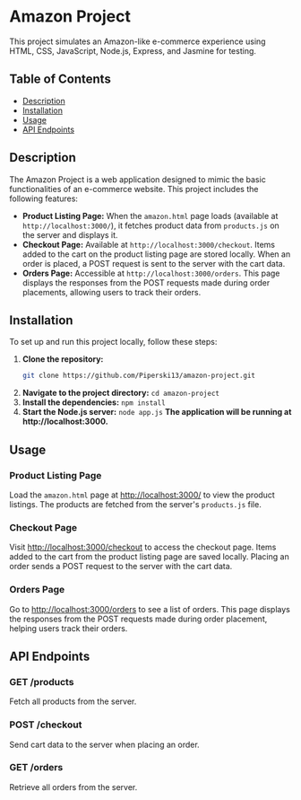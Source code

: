 # Amazon Project

This project simulates an Amazon-like e-commerce experience using HTML, CSS, JavaScript, Node.js, Express, and Jasmine for testing.

## Table of Contents
- [Description](#description)
- [Installation](#installation)
- [Usage](#usage)
- [API Endpoints](#api-endpoints)

## Description

The Amazon Project is a web application designed to mimic the basic functionalities of an e-commerce website. This project includes the following features:

- **Product Listing Page:** When the `amazon.html` page loads (available at `http://localhost:3000/`), it fetches product data from `products.js` on the server and displays it.
- **Checkout Page:** Available at `http://localhost:3000/checkout`. Items added to the cart on the product listing page are stored locally. When an order is placed, a POST request is sent to the server with the cart data.
- **Orders Page:** Accessible at `http://localhost:3000/orders`. This page displays the responses from the POST requests made during order placements, allowing users to track their orders.

## Installation

To set up and run this project locally, follow these steps:

1. **Clone the repository:**
   ```bash
   git clone https://github.com/Piperski13/amazon-project.git
2. **Navigate to the project directory:**
   `cd amazon-project`
3. **Install the dependencies:**
   `npm install`
4. **Start the Node.js server:**
   `node app.js`
**The application will be running at http://localhost:3000.**

## Usage

### Product Listing Page
Load the `amazon.html` page at [http://localhost:3000/](http://localhost:3000/) to view the product listings. The products are fetched from the server's `products.js` file.

### Checkout Page
Visit [http://localhost:3000/checkout](http://localhost:3000/checkout) to access the checkout page. Items added to the cart from the product listing page are saved locally. Placing an order sends a POST request to the server with the cart data.

### Orders Page
Go to [http://localhost:3000/orders](http://localhost:3000/orders) to see a list of orders. This page displays the responses from the POST requests made during order placement, helping users track their orders.

## API Endpoints

### GET /products
Fetch all products from the server.

### POST /checkout
Send cart data to the server when placing an order.

### GET /orders
Retrieve all orders from the server.

